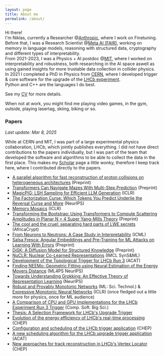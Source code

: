 ```yaml
---
layout: page
title: About me
permalink: /about/
---
```


Hi there!  
I'm Niklas, currently a Researcher @[Anthropic](https://www.anthropic.com/), where I work on Finetuning.
Before that, I was a Research Scientist @[Meta AI (FAIR)](https://ai.meta.com), working on memory in language models, reasoning with structured data, cryptography and different types of interpretability.  
From 2021-2023, I was a Physics + AI postdoc @[MIT](https://mit.edu), where I worked on interpretability and robustness, both researching in the AI space aswell as using gained insights for more trustable data collection in collider physics.  
In 2021 I completed a PhD in Physics from [CERN](https://home.cern/),
where I developed trigger & core software for the upgrade of the [LHCb experiment](https://lhcb.web.cern.ch/lhcb/).  
Python and C++ are the languages I do best.  

See my [CV]({{site.url}}/files/cv_13.pdf) for more details.

When not at work, you might find me playing video games, in the gym, outside, playing lasertag, skiing, biking or so.

### Papers
*Last update: Mar 8, 2025*

While at CERN and MIT, I was part of a large experimental physics collaboration, LHCb, which jointly publishes everything. I did not have direct contributions to the papers individually, but I was part of the team that developed the software and algorithms to be able to collect the data in the first place. This makes my [Scholar](https://scholar.google.com/citations?user=5elJ_uIAAAAJ&hl=de) page a little wonky, therefore I keep track here, where I contributed directly to the papers.

- [A parallel algorithm for fast reconstruction of proton collisions on heterogeneous architectures](https://arxiv.org/abs/2412.14966) (Preprint)
- [Transformers Can Navigate Mazes With Multi-Step Prediction](https://arxiv.org/abs/2412.05117) (Preprint)
- [MagicPIG: LSH Sampling for Efficient LLM Generation](https://arxiv.org/abs/2410.16179) (ICLR)
- [The Factorization Curse: Which Tokens You Predict Underlie the Reversal Curse and More](https://arxiv.org/abs/2406.05183) (NeurIPS)
- [Memory Mosaics](https://arxiv.org/abs/2405.06394) (ICLR)
- [Transforming the Bootstrap: Using Transformers to Compute Scattering Amplitudes in Planar N = 4 Super Yang-Mills Theory](https://arxiv.org/abs/2405.06107) (Preprint)
- [The cool and the cruel: separating hard parts of LWE secrets](https://arxiv.org/abs/2403.10328) (AfricaCrypt)
- [From Neurons to Neutrons: A Case Study in Interpretability](https://arxiv.org/abs/2405.17425) (ICML)
- [Salsa Fresca: Angular Embeddings and Pre-Training for ML Attacks on Learning With Errors](https://arxiv.org/abs/2402.01082) (Preprint)
- [DiSK: A Diffusion Model for Structured Knowledge](https://arxiv.org/abs/2312.05253) (Preprint)
- [NuCLR: Nuclear Co-Learned Representations](https://arxiv.org/abs/2306.06099v2)  (IMCL SynS&ML)
- [Development of the Topological Trigger for LHCb Run 3](https://arxiv.org/abs/2306.09873) (ACAT)
- [Finding NEEMo: Geometric Fitting using Neural Estimation of the Energy Movers Distance](https://arxiv.org/abs/2209.15624) (ML4PS NeurIPS)
- [Towards Understanding Grokking: An Effective Theory of Representation Learning](https://arxiv.org/abs/2205.10343v2) (NeurIPS)
- [Robust and Provably Monotonic Networks](https://arxiv.org/abs/2112.00038) (ML: Sci. Technol.) & [Expressive Monotonic Neural Networks](https://openreview.net/forum?id=w2P7fMy_RH) (ICLR) (once fledged out a little more for physics, once for ML audience)
- [A Comparison of CPU and GPU Implementations for the LHCb Experiment Run 3 Trigger](https://link.springer.com/article/10.1007/s41781-021-00070-2) (Comp. Soft. Big Sci.)
- [Thesis: A Selection Framework for LHCb's Upgrade Trigger](https://cds.cern.ch/record/2765896)
- [Evolution of the energy efficiency of LHCb's real-time processing](https://export.arxiv.org/abs/2106.07701) (CHEP)
- [Configuration and scheduling of the LHCb trigger application](https://www.epj-conferences.org/articles/epjconf/abs/2020/21/epjconf_chep2020_05004/epjconf_chep2020_05004.html) (CHEP)
- [A new scheduling algorithm for the LHCb upgrade trigger application](https://iopscience.iop.org/article/10.1088/1742-6596/1525/1/012052) (ACAT)
- [New approaches for track reconstruction in LHCb's Vertex Locator](https://www.epj-conferences.org/articles/epjconf/abs/2019/19/epjconf_chep2018_01042/epjconf_chep2018_01042.html) (CHEP)

